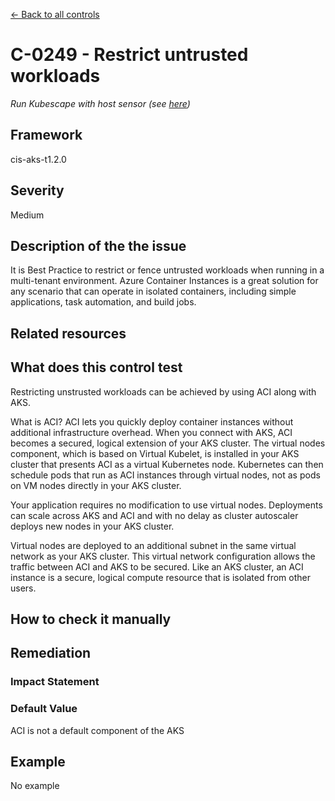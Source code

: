 [← Back to all controls](index.md)

# C-0249 - Restrict untrusted workloads


_Run Kubescape with host sensor (see [here](../../components/host-sensor))_

## Framework

cis-aks-t1.2.0

## Severity

Medium

## Description of the the issue

It is Best Practice to restrict or fence untrusted workloads when running in a multi-tenant environment. Azure Container Instances is a great solution for any scenario that can operate in isolated containers, including simple applications, task automation, and build jobs.

## Related resources

## What does this control test

Restricting unstrusted workloads can be achieved by using ACI along with AKS.

 What is ACI?
ACI lets you quickly deploy container instances without additional infrastructure overhead. When you connect with AKS, ACI becomes a secured, logical extension of your AKS cluster. The virtual nodes component, which is based on Virtual Kubelet, is installed in your AKS cluster that presents ACI as a virtual Kubernetes node. Kubernetes can then schedule pods that run as ACI instances through virtual nodes, not as pods on VM nodes directly in your AKS cluster.

 Your application requires no modification to use virtual nodes. Deployments can scale across AKS and ACI and with no delay as cluster autoscaler deploys new nodes in your AKS cluster.

 Virtual nodes are deployed to an additional subnet in the same virtual network as your AKS cluster. This virtual network configuration allows the traffic between ACI and AKS to be secured. Like an AKS cluster, an ACI instance is a secure, logical compute resource that is isolated from other users.

## How to check it manually

## Remediation

### Impact Statement

### Default Value

ACI is not a default component of the AKS

## Example

No example
